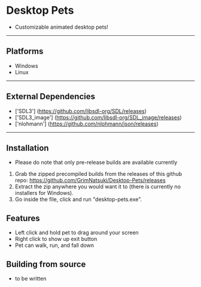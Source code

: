# Desktop Pets
* Customizable animated desktop pets!
---
## Platforms
- Windows
- Linux
---
## External Dependencies
- ['SDL3'] (https://github.com/libsdl-org/SDL/releases)
- ['SDL3_image'] (https://github.com/libsdl-org/SDL_image/releases) 
- ['nlohmann'] (https://github.com/nlohmann/json/releases)
---
## Installation
* Please do note that only pre-release builds are available currently
1. Grab the zipped precompiled builds from the releases of this github repo: https://github.com/GrimNatsuki/Desktop-Pets/releases
2. Extract the zip anywhere you would want it to (there is currently no installers for Windows).
3. Go inside the file, click and run "desktop-pets.exe".

## Features
- Left click and hold pet to drag around your screen
- Right click to show up exit button
- Pet can walk, run, and fall down

## Building from source
* to be written

